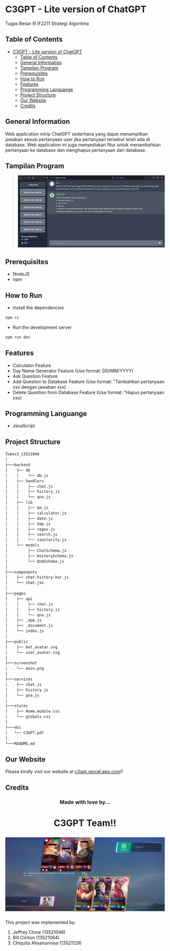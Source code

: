 # C3GPT - Lite version of ChatGPT

Tugas Besar III IF2211 Strategi Algoritma
<br />

## Table of Contents
- [C3GPT - Lite version of ChatGPT](#c3gpt---lite-version-of-chatgpt)
  - [Table of Contents](#table-of-contents)
  - [General Information](#general-information)
  - [Tampilan Program](#tampilan-program)
  - [Prerequisites](#prerequisites)
  - [How to Run](#how-to-run)
  - [Features](#features)
  - [Programming Languange](#programming-languange)
  - [Project Structure](#project-structure)
  - [Our Website](#our-website)
  - [Credits](#credits)

## General Information
Web application mirip ChatGPT sederhana yang dapat menampilkan jawaban sesuai pertanyaan user jika pertanyaan tersebut telah ada di database. Web application ini juga menyediakan fitur untuk menambahkan pertanyaan ke database dan menghapus pertanyaan dari database.

## Tampilan Program
> ![Main View](./screenshot/main.png)

## Prerequisites

- NodeJS
- npm

## How to Run

- Install the dependencies

```bash
npm ci
```

- Run the development server

```bash
npm run dev
```

## Features
- Calculator Feature
- Day Name Generator Feature (Use format: DD/MM/YYYY)
- Ask Question Feature
- Add Question to Database Feature (Use format: "Tambahkan pertanyaan xxx dengan jawaban xxx)
- Delete Question from Database Feature (Use format: "Hapus pertanyaan xxx)

## Programming Languange
* JavaScript

## Project Structure
```bash
Tubes3_13521046
│
├───backend
│    ├── db
│    │    └── db.js
│    ├── handlers
│    │    ├── chat.js
│    │    ├── history.js
│    │    └── qna.js
│    ├── lib
│    │    ├── bm.js
│    │    ├── calculator.js
│    │    ├── date.js
│    │    ├── kmp.js
│    │    ├── regex.js
│    │    ├── search.js
│    │    └── similarity.js
│    └── models
│         ├── ChatSchema.js
│         ├── HistorySchema.js
│         └── QnASchema.js
│
├───components
│    ├── chat-history-bar.js
│    └── chat.jsx
│
├───pages
│    ├── api
│    │    ├── chat.js
│    │    ├── history.js
│    │    └── qna.js
│    ├── _app.js
│    ├── _document.js
│    └── index.js
│
├───public
│    ├── bot_avatar.svg
│    └── user_avatar.svg
│
├───screenshot
│    └── main.png
│
├───services
│    ├── chat.js
│    ├── history.js
│    └── qna.js
│
├───styles
│    ├── Home.module.css
│    └── globals.css
│
├───doc
│   └── C3GPT.pdf
│
└───README.md
```
## Our Website
Please kindly visit our website at [c3gpt.vercel.app.com](http://c3gpt.vercel.app.com)!!

## Credits
<h3 align="center">Made with love by...</h3>
<h1 align="center">C3GPT Team!!</h1>

![FotoKelompok](./screenshot/stima.png)

This project was implemented by:
1. Jeffrey Chow (13521046)
2. Bill Clinton (13521064)
3. Chiquita Ahsanunnisa (13521129)
